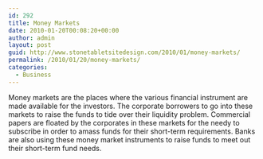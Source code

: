 ```yaml
---
id: 292
title: Money Markets
date: 2010-01-20T00:08:20+00:00
author: admin
layout: post
guid: http://www.stonetabletsitedesign.com/2010/01/money-markets/
permalink: /2010/01/20/money-markets/
categories:
  - Business
---
```

Money markets are the places where the various financial instrument are made available for the investors. The corporate borrowers to go into these markets to raise the funds to tide over their liquidity problem. Commercial papers are floated by the corporates in these markets for the needy to subscribe in order to amass funds for their short-term requirements. Banks are also using these money market instruments to raise funds to meet out their short-term fund needs.